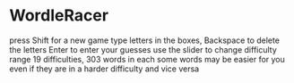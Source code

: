 # WordleRacer
press Shift for a new game
type letters in the boxes, Backspace to delete the letters
Enter to enter your guesses
use the slider to change difficulty range
19 difficulties, 303 words in each 
some words may be easier for you even if they are in a harder difficulty and vice versa
